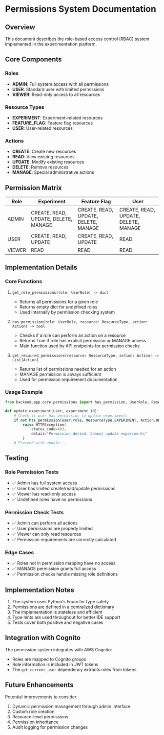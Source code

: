 # Permissions System Documentation

## Overview
This document describes the role-based access control (RBAC) system implemented in the experimentation platform.

## Core Components

### Roles
- **ADMIN**: Full system access with all permissions
- **USER**: Standard user with limited permissions
- **VIEWER**: Read-only access to all resources

### Resource Types
- **EXPERIMENT**: Experiment-related resources
- **FEATURE_FLAG**: Feature flag resources
- **USER**: User-related resources

### Actions
- **CREATE**: Create new resources
- **READ**: View existing resources
- **UPDATE**: Modify existing resources
- **DELETE**: Remove resources
- **MANAGE**: Special administrative actions

## Permission Matrix

| Role   | Experiment                    | Feature Flag                   | User                          |
|--------|------------------------------|-------------------------------|-------------------------------|
| ADMIN  | CREATE, READ, UPDATE, DELETE, MANAGE | CREATE, READ, UPDATE, DELETE, MANAGE | CREATE, READ, UPDATE, DELETE, MANAGE |
| USER   | CREATE, READ, UPDATE         | CREATE, READ, UPDATE          | READ                         |
| VIEWER | READ                        | READ                         | READ                         |

## Implementation Details

### Core Functions

1. `get_role_permissions(role: UserRole) -> dict`
   - Returns all permissions for a given role
   - Returns empty dict for undefined roles
   - Used internally by permission checking system

2. `has_permission(role: UserRole, resource: ResourceType, action: Action) -> bool`
   - Checks if a role can perform an action on a resource
   - Returns True if role has explicit permission or MANAGE access
   - Main function used by API endpoints for permission checks

3. `get_required_permissions(resource: ResourceType, action: Action) -> List[Action]`
   - Returns list of permissions needed for an action
   - MANAGE permission is always sufficient
   - Used for permission requirement documentation

### Usage Example

```python
from backend.app.core.permissions import has_permission, UserRole, ResourceType, Action

def update_experiment(user, experiment_id):
    # Check if user has permission to update experiments
    if not has_permission(user.role, ResourceType.EXPERIMENT, Action.UPDATE):
        raise HTTPException(
            status_code=403,
            detail="Permission denied: Cannot update experiments"
        )
    # Proceed with update...
```

## Testing

### Role Permission Tests
- ✅ Admin has full system access
- ✅ User has limited create/read/update permissions
- ✅ Viewer has read-only access
- ✅ Undefined roles have no permissions

### Permission Check Tests
- ✅ Admin can perform all actions
- ✅ User permissions are properly limited
- ✅ Viewer can only read resources
- ✅ Permission requirements are correctly calculated

### Edge Cases
- ✅ Roles not in permission mapping have no access
- ✅ MANAGE permission grants full access
- ✅ Permission checks handle missing role definitions

## Implementation Notes

1. The system uses Python's Enum for type safety
2. Permissions are defined in a centralized dictionary
3. The implementation is stateless and efficient
4. Type hints are used throughout for better IDE support
5. Tests cover both positive and negative cases

## Integration with Cognito

The permission system integrates with AWS Cognito:
- Roles are mapped to Cognito groups
- Role information is included in JWT tokens
- The `get_current_user` dependency extracts roles from tokens

## Future Enhancements

Potential improvements to consider:
1. Dynamic permission management through admin interface
2. Custom role creation
3. Resource-level permissions
4. Permission inheritance
5. Audit logging for permission changes
